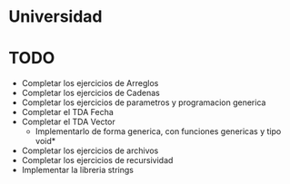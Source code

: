 ﻿# Universidad

# TODO
- Completar los ejercicios de Arreglos
- Completar los ejercicios de Cadenas
- Completar los ejercicios de parametros y programacion generica
- Completar el TDA Fecha
- Completar el TDA Vector
   - Implementarlo de forma generica, con funciones genericas y tipo void*
- Completar los ejercicios de archivos
- Completar los ejercicios de recursividad
- Implementar la libreria strings

